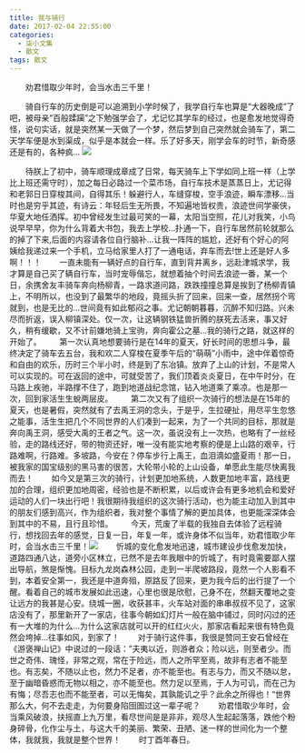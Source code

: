 ```yaml
---
title: 我与骑行
date: 2017-02-04 22:55:00
categories:
  - 柒小文集
  - 散文
tags: 散文
---
```

　　劝君惜取少年时，会当水击三千里！

　　骑自行车的历史倒是可以追溯到小学时候了，我学自行车也算是“大器晚成”了吧，被母亲“百般蹂躏”之下勉强学会了，尤记忆其学车的经过，也是愈发地觉得奇怪，说句实话，就是突然某一天做了一个梦，然后梦到自己突然就会骑车了，第二天学车便是水到渠成，似乎是本就会一样。乐了好多天，刚学会车的时节，新奇感还是有的，各种疯...
<img src="/imgs/1501058213665.JPG">
<!-- more -->
　　待朕上了初中，骑车顺理成章成了日常，每天骑车上下学如同上班一样（上学比上班还需守时），加之每日必路过一个菜市场，自行车技术是蒸蒸日上，尤记得和老郭日日穿梭其间，自得其乐！躲避行人，车缝穿梭，空手浪迹，瞬车漂移...当时也是穷乎其迹，有诗云：年轻后生无所畏，不知遍地皆权贵，浪迹世间学豪侠，华夏大地任洒挥。初中曾经发生过最可笑的一幕，太阳当空照，花儿对我笑，小鸟说早早早，你为什么背着大书包，我去上学校...扑通一下，自行车居然前轮就那么的掉了下来,后面的内容请各位自行脑补...让我一阵阵的尴尬，还好有个好心的阿姨给我递过来一个手机，立马给家里人打了一通电话，弃车而去!世上还是好人多啊！！！
　　一直未能有一辆好点的自行车，直到背井离乡，远赴津城求学，我才算是自己买了辆自行车，当时宠辱偕忘，就想着抽个时间去浪迹一番，某一个日，余携舍友丰骑车奔向杨柳青，一路求道问路，跌跌撞撞总算是挨到了杨柳青镇上，不明所以，也没到了最繁华的地段，竟摇头折了回来，回来一查，居然拐个弯就到，也是无比的...世间竟有如此郁闷之事。尤记朝朝暮暮，沉醉不知归路。兴未尽而折返，误入柳镇深处。仅一次，让这辆钢铁猛兽折腾的朕死去活来，事又好久，稍有缓歇，又不计前嫌地骑上宝驹，奔向霍公之墓...我的骑行之路，就这样的开始了。
　　第一次认真地想要骑行是在14年的夏天，好长时间的思想斗争，最终决定了骑车去五台，我和欢二人穿梭在夏季午后的“萌萌”小雨中，途中伴着惊奇和自由的欢乐，历时三个半小时，终是到了东冶镇。放弃了上山的计划，不是常人可以实现的。可在返回的途中，可就受苦了，我们顶着炎炎夏日，在中午时分，在马路上疾驰，半路撑不住了，跑到地道战纪念馆，钻入地道乘了乘凉。也是那一次，回到家活生生蛻两层皮。
　　第二次又有了组织一次骑行的想法是在15年的夏天，也是暑假，突然就有了去禹王洞的念头，于是乎，生拉硬扯，用尽平生忽悠之能事，活生生把几个不同世界的人们凑到一起来，为了一个共同的目标，那就是奔向禹王洞，感受大禹的王者之气。这一次，虽说没有上一次热，也略有了一丝经验，走的路线还好，带的物资还好，唯一没有能实地考察的便是上山路的艰辛，行路难啊，行路难。多坡路，今安在？停车步行上禹王，血泪滴如盛夏雨！那一日，被我家的国宝级别的黑马害的很苦，大轮带小轮的上山设备，单愿此生能尽快离我而去！
　　如今又是第三次的骑行，计划更加地系统，人数更加地丰富，路线更加的合理，组织更加地周密，经验也是不断积累，以后或许会有更多地机会和爱好运动的人们一块出行吧！我很期待我组织的这次骑行活动，也为能主动加入到其中的朋友们感到高兴，作为组织者，我对整个事情了解的更加具体，也更能深深体会到其中的不易，且行且珍惜。
　　今天，荒废了半载的我独自去体验了远程骑行，想找回去年的感觉，日复一日，年复一年，或许身体不似当年，劝君惜取少年时，会当水击三千里！<img src="/imgs/1501058221914.JPG">
　　忻城的变化愈发地迅速，城市建设步伐愈发加快，道路四通八达，道旁小区林立，已然不是去年我眼中的忻城了，有时竟需要鄙人摆出导航，煞是惭愧。目标九龙岗森林公园，走到一半爬坡路段，竟然一个人影看不到，本着安全第一，我还是中道奔殂，原路反了回来，更为我今后的出行提了一个醒。看着自己的城市发展如此迅速，心里也很是欣慰，己身不在，然翻天覆地之变让远方的我甚是心安。绕城一圈，收获甚丰，火车站对面的串串叔叔不见了，这家店没有了，那里新开了一家店，往事今朝如幻灯片一般在脑中铺过，同时闪过的还有一大堆的为什么...为什么这家店就可以开的红红火火，那家店看起来很有特色竟然会垮掉...往事如风，到家了！
　　对于骑行这件事，我很是赞同王安石曾经在《游褒禅山记》中说过的一段话：”夫夷以近，则游者众；险以远，则至者少。而世之奇伟、瑰怪，非常之观，常在于险远，而人之所罕至焉，故非有志者不能至也。有志矣，不随以止也，然力不足者，亦不能至也。有志与力，而又不随以怠，至于幽暗昏惑而无物以相之，亦不能至也。然力足以至焉，于人为可讥，而在己为有悔；尽吾志也而不能至者，可以无悔矣，其孰能讥之乎？此余之所得也！“世界那么大，何不去走走，为何要身陷囹圄过这一辈子呢？
　　劝君惜取少年时，会当乘风破浪，扶摇直上九万里，看尽世间是是非非，观尽人生起起落落，跌他个粉身碎骨，化作尘与土，与这大千的美丽、繁荣、丑陋、迷一样的世间化为一个整体，我就我，我就是整个世界！
　　时丁酉年春日。